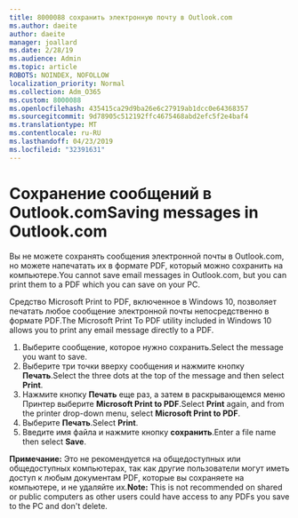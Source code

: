 ```yaml
---
title: 8000088 сохранить электронную почту в Outlook.com
ms.author: daeite
author: daeite
manager: joallard
ms.date: 2/28/19
ms.audience: Admin
ms.topic: article
ROBOTS: NOINDEX, NOFOLLOW
localization_priority: Normal
ms.collection: Adm_O365
ms.custom: 8000088
ms.openlocfilehash: 435415ca29d9ba26e6c27919ab1dcc0e64368357
ms.sourcegitcommit: 9d78905c512192ffc4675468abd2efc5f2e4baf4
ms.translationtype: MT
ms.contentlocale: ru-RU
ms.lasthandoff: 04/23/2019
ms.locfileid: "32391631"
---
```

# <a name="saving-messages-in-outlookcom"></a><span data-ttu-id="3876f-102">Сохранение сообщений в Outlook.com</span><span class="sxs-lookup"><span data-stu-id="3876f-102">Saving messages in Outlook.com</span></span>

<span data-ttu-id="3876f-103">Вы не можете сохранять сообщения электронной почты в Outlook.com, но можете напечатать их в формате PDF, который можно сохранить на компьютере.</span><span class="sxs-lookup"><span data-stu-id="3876f-103">You cannot save email messages in Outlook.com, but you can print them to a PDF which you can save on your PC.</span></span>

<span data-ttu-id="3876f-104">Средство Microsoft Print to PDF, включенное в Windows 10, позволяет печатать любое сообщение электронной почты непосредственно в формате PDF.</span><span class="sxs-lookup"><span data-stu-id="3876f-104">The Microsoft Print To PDF utility included in Windows 10 allows you to print any email message directly to a PDF.</span></span>

1. <span data-ttu-id="3876f-105">Выберите сообщение, которое нужно сохранить.</span><span class="sxs-lookup"><span data-stu-id="3876f-105">Select the message you want to save.</span></span>
2. <span data-ttu-id="3876f-106">Выберите три точки вверху сообщения и нажмите кнопку **Печать**.</span><span class="sxs-lookup"><span data-stu-id="3876f-106">Select the three dots at the top of the message and then select **Print**.</span></span>
3. <span data-ttu-id="3876f-107">Нажмите кнопку **Печать** еще раз, а затем в раскрывающемся меню Принтер выберите **Microsoft Print to PDF**.</span><span class="sxs-lookup"><span data-stu-id="3876f-107">Select **Print** again, and from the printer drop-down menu, select **Microsoft Print to PDF**.</span></span>
4. <span data-ttu-id="3876f-108">Выберите **Печать**.</span><span class="sxs-lookup"><span data-stu-id="3876f-108">Select **Print**.</span></span>
5. <span data-ttu-id="3876f-109">Введите имя файла и нажмите кнопку **сохранить**.</span><span class="sxs-lookup"><span data-stu-id="3876f-109">Enter a file name then select **Save**.</span></span>

<span data-ttu-id="3876f-110">**Примечание:** Это не рекомендуется на общедоступных или общедоступных компьютерах, так как другие пользователи могут иметь доступ к любым документам PDF, которые вы сохраняете на компьютере, и не удаляйте их.</span><span class="sxs-lookup"><span data-stu-id="3876f-110">**Note:** This is not recommended on shared or public computers as other users could have access to any PDFs you save to the PC and don't delete.</span></span>